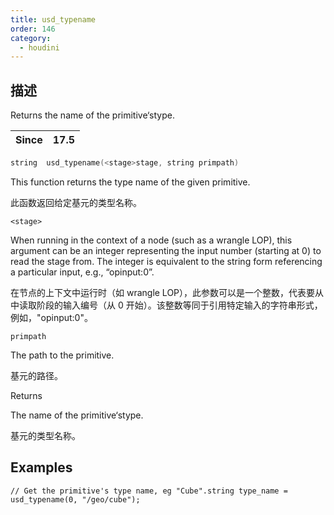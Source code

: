 ```yaml
---
title: usd_typename
order: 146
category:
  - houdini
---
```

    
## 描述

Returns the name of the primitive‘stype.

| Since | 17.5 |
| ----- | ---- |

```c
string  usd_typename(<stage>stage, string primpath)
```

This function returns the type name of the given primitive.

此函数返回给定基元的类型名称。

`<stage>`

When running in the context of a node (such as a wrangle LOP), this argument
can be an integer representing the input number (starting at 0) to read the
stage from. The integer is equivalent to the string form referencing a
particular input, e.g., “opinput:0”.

在节点的上下文中运行时（如 wrangle LOP），此参数可以是一个整数，代表要从中读取阶段的输入编号（从 0
开始）。该整数等同于引用特定输入的字符串形式，例如，"opinput:0"。

`primpath`

The path to the primitive.

基元的路径。

Returns

The name of the primitive‘stype.

基元的类型名称。

## Examples

    // Get the primitive's type name, eg "Cube".string type_name = usd_typename(0, "/geo/cube");
